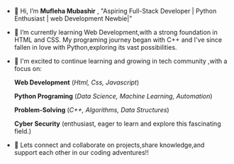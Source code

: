 - 👋 Hi, I’m **Mufleha Mubashir** , "Aspiring Full-Stack Developer | Python Enthusiast | web Development Newbie|" 
  
- 🌱 I’m currently learning Web Development,with a strong foundation in HTML and CSS. My programing journey began with C++ and I've since fallen in love with Python,exploring its vast possibilities.
  
- 👀 I'm excited to continue learning and growing in tech community ,with a focus on:
  
    **Web Development** (*Html, Css, Javascript*)
  
    **Python Programing** (*Data Science, Machine Learning, Automation*)
  
    **Problem-Solving** (*C++, Algorithms, Data Structures*)
  
    **Cyber Security** (enthusiast, eager to learn and explore this fascinating field.)
    
- 💞️ Lets connect and collaborate on projects,share knowledge,and support each other in our coding adventures!!
